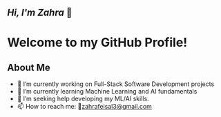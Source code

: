 ## *Hi, I'm Zahra* 👋

# Welcome to my GitHub Profile!

## About Me

- 🔭 I’m currently working on Full-Stack Software Development projects
- 🌱 I’m currently learning Machine Learning and AI fundamentals
- 🤔 I’m seeking help developing my ML/AI skills.
- 📫 How to reach me: 📩[zahrafeisal3@gmail.com](mailto:zahrafeisal3@gmail.com)
<!--
- ⚡ Fun fact: ...
-->
